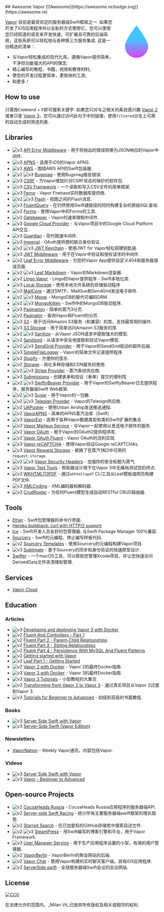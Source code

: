 <div class="github-widget" data-repo="Cellane/awesome-vapor"></div>
## Awesome Vapor [![Awesome](https://awesome.re/badge.svg)](https://awesome.re)

[<img src="https://raw.githubusercontent.com/Cellane/awesome-vapor/master/img/vapor-logo.png" align="right" width="150">](https://vapor.codes)

[Vapor](https://vapor.codes)  目前是最受欢迎的服务器端Swift框架之一.  如果您开发了iOS应用程序并以全新的方式使用它，您可以使用您已经知道的语言来开发快速，可扩展且可靠的后端系统，这些系统可以轻松地与各种第三方服务集成.  这是一份精选的清单：

- 与Vapor轻松集成的现代化库，遵循Vapor提供简单，干净但功能强大的API的理念;
- 精心编写的教程，书籍，视频和教育材料;
- 使您的开发过程更简单，更愉快的工具;
- 和更多！



## How to use

 只需按<kbd>Command</kbd> + <kbd>F</kbd>即可搜索关键字.  如果您只对与之相关的条目感兴趣 [Vapor 2](https://github.com/Cellane/awesome-vapor/blob/filtered/vapor-2.md) 或者只是 [Vapor 3](https://github.com/Cellane/awesome-vapor/blob/filtered/vapor-3.md)，您可以通过访问此句子中的链接，使用`filtered`分支上可用的自动生成的筛选列表.

## Libraries

- ![v3](https://raw.githubusercontent.com/Cellane/awesome-vapor/master/img/vapor-3.png) [API Error Middleware](https://github.com/skelpo/APIErrorMiddleware) - 用于将抛出的错误转换为JSON响应的Vapor中间件.
- ![v3](https://raw.githubusercontent.com/Cellane/awesome-vapor/master/img/vapor-3.png) [APNS](https://github.com/vapor-community/apns) - 适用于iOS的Vapor APNS.
- ![v2](https://raw.githubusercontent.com/Cellane/awesome-vapor/master/img/vapor-2.png) [AWS](https://github.com/nodes-vapor/aws) - 围绕AWS API的Swift包装器.
- ![v2](https://raw.githubusercontent.com/Cellane/awesome-vapor/master/img/vapor-2.png) ![v3](https://raw.githubusercontent.com/Cellane/awesome-vapor/master/img/vapor-3.png) [Bugsnag](https://github.com/nodes-vapor/bugsnag) - 使用Bugsnag报告错误.
- ![v3](https://raw.githubusercontent.com/Cellane/awesome-vapor/master/img/vapor-3.png) [CSRF](https://github.com/vapor-community/CSRF) - 为Vapor增加针对CSRF攻击的保护的软件包.
- ![v3](https://raw.githubusercontent.com/Cellane/awesome-vapor/master/img/vapor-3.png) [CSV Framework](https://github.com/skelpo/CSV) - 一个读取和写入CSV文件的简单框架.
- ![v3](https://raw.githubusercontent.com/Cellane/awesome-vapor/master/img/vapor-3.png) [Ferno](https://github.com/vapor-community/ferno) -  Vapor Firebase实时数据库提供商.
- ![v2](https://raw.githubusercontent.com/Cellane/awesome-vapor/master/img/vapor-2.png) ![v3](https://raw.githubusercontent.com/Cellane/awesome-vapor/master/img/vapor-3.png) [Flash](https://github.com/nodes-vapor/flash) - 视图之间的Flash消息.
- ![v3](https://raw.githubusercontent.com/Cellane/awesome-vapor/master/img/vapor-3.png) [FluentQuery](https://github.com/MihaelIsaev/FluentQuery) - 在仍然使用Swift键路径的同时构建复杂的原始SQL查询.
- ![v2](https://raw.githubusercontent.com/Cellane/awesome-vapor/master/img/vapor-2.png) [Forms](https://github.com/nodes-vapor/forms) - 使用Vapor中的Forms的工具.
- ![v2](https://raw.githubusercontent.com/Cellane/awesome-vapor/master/img/vapor-2.png) [Gatekeeper](https://github.com/nodes-vapor/gatekeeper) -  Vapor的速率限制中间件.
- ![v3](https://raw.githubusercontent.com/Cellane/awesome-vapor/master/img/vapor-3.png) [Google Cloud Provider](https://github.com/vapor-community/google-cloud-provider) - 与Vapor项目中的Google Cloud Platform API交互.
- ![v3](https://raw.githubusercontent.com/Cellane/awesome-vapor/master/img/vapor-3.png) [Guardian](https://github.com/Jinxiansen/Guardian) - 现代限速中间件.
- ![v3](https://raw.githubusercontent.com/Cellane/awesome-vapor/master/img/vapor-3.png) [Imperial](https://github.com/vapor-community/Imperial) -  OAuth提供商的联合身份验证.
- ![v2](https://raw.githubusercontent.com/Cellane/awesome-vapor/master/img/vapor-2.png) ![v3](https://raw.githubusercontent.com/Cellane/awesome-vapor/master/img/vapor-3.png) [JWT Keychain](https://github.com/nodes-vapor/jwt-keychain) - 使用JWT for Vapor轻松搭建钥匙链.
- ![v3](https://raw.githubusercontent.com/Cellane/awesome-vapor/master/img/vapor-3.png) [JWT Middleware](https://github.com/skelpo/JWTMiddleware) - 用于在Vapor中验证和授权请求的中间件.
- ![v2](https://raw.githubusercontent.com/Cellane/awesome-vapor/master/img/vapor-2.png) [Leaf Error Middleware](https://github.com/brokenhandsio/leaf-error-middleware) - 为您的Vapor App提供自定义404和服务器错误页面.
- ![v2](https://raw.githubusercontent.com/Cellane/awesome-vapor/master/img/vapor-2.png) ![v3](https://raw.githubusercontent.com/Cellane/awesome-vapor/master/img/vapor-3.png) [Leaf Markdown](https://github.com/vapor-community/leaf-markdown) -  Vapor的Markdown渲染器.
- ![v2](https://raw.githubusercontent.com/Cellane/awesome-vapor/master/img/vapor-2.png) [Lingo Vapor](https://github.com/vapor-community/Lingo-Vapor) -  Lingo的Vapor提供程序 -  Swift本地化库.
- ![v3](https://raw.githubusercontent.com/Cellane/awesome-vapor/master/img/vapor-3.png) [Local Storage](https://github.com/gperdomor/local-storage) - 使用本地文件系统的存储驱动程序
- ![v3](https://raw.githubusercontent.com/Cellane/awesome-vapor/master/img/vapor-3.png) [MailCore](https://github.com/LiveUI/MailCore) - 通过SMTP，MailGun和SendGrid发送电子邮件.
- ![v2](https://raw.githubusercontent.com/Cellane/awesome-vapor/master/img/vapor-2.png) ![v3](https://raw.githubusercontent.com/Cellane/awesome-vapor/master/img/vapor-3.png) [Meow](https://github.com/OpenKitten/Meow) -  MongoDB的替代可编码ORM.
- ![v2](https://raw.githubusercontent.com/Cellane/awesome-vapor/master/img/vapor-2.png) ![v3](https://raw.githubusercontent.com/Cellane/awesome-vapor/master/img/vapor-3.png) [MongoKitten](https://github.com/OpenKitten/MongoKitten) -  Swift中的MongoDB驱动程序.
- ![v3](https://raw.githubusercontent.com/Cellane/awesome-vapor/master/img/vapor-3.png) [Pagination](https://github.com/vapor-community/pagination) - 简单的蒸汽3分页.
- ![v2](https://raw.githubusercontent.com/Cellane/awesome-vapor/master/img/vapor-2.png) [Paginator](https://github.com/nodes-vapor/paginator) - 查询Vapor和Fluent的分页.
- ![v3](https://raw.githubusercontent.com/Cellane/awesome-vapor/master/img/vapor-3.png) [S3](https://github.com/LiveUI/S3) - 用于访问Amazon S3服务（和兼容）的库，支持最常用的操作.
- ![v3](https://raw.githubusercontent.com/Cellane/awesome-vapor/master/img/vapor-3.png) [S3 Storage](https://github.com/anthonycastelli/s3-storage) - 用于简单访问Amazon S3服务的库.
- ![v2](https://raw.githubusercontent.com/Cellane/awesome-vapor/master/img/vapor-2.png) ![v3](https://raw.githubusercontent.com/Cellane/awesome-vapor/master/img/vapor-3.png) [Sanitize](https://github.com/gperdomor/sanitize) - 从Vapor JSON请求中提取强大的模型.
- ![v2](https://raw.githubusercontent.com/Cellane/awesome-vapor/master/img/vapor-2.png) [Sanitized](https://github.com/nodes-vapor/sanitized) - 从请求中安全地提取和验证Vapor模型.
- ![v2](https://raw.githubusercontent.com/Cellane/awesome-vapor/master/img/vapor-2.png) ![v3](https://raw.githubusercontent.com/Cellane/awesome-vapor/master/img/vapor-3.png) [SendGrid Provider](https://github.com/vapor-community/sendgrid-provider) - 用于Vapor的SendGrid驱动的邮件后端.
- ![v3](https://raw.githubusercontent.com/Cellane/awesome-vapor/master/img/vapor-3.png) [SimpleFileLogger](https://github.com/hallee/vapor-simple-file-logger) -  Vapor的简单文件记录提供程序.
- ![v2](https://raw.githubusercontent.com/Cellane/awesome-vapor/master/img/vapor-2.png) [Slugify](https://github.com/nodes-vapor/slugify) - 方便你的弦乐.
- ![v2](https://raw.githubusercontent.com/Cellane/awesome-vapor/master/img/vapor-2.png) [Storage](https://github.com/nodes-vapor/storage) - 简化多种存储和CDN服务的使用.
- ![v2](https://raw.githubusercontent.com/Cellane/awesome-vapor/master/img/vapor-2.png) ![v3](https://raw.githubusercontent.com/Cellane/awesome-vapor/master/img/vapor-3.png) [Stripe Provider](https://github.com/vapor-community/stripe-provider) - 蒸汽条纹供应商.
- ![v3](https://raw.githubusercontent.com/Cellane/awesome-vapor/master/img/vapor-3.png) [Submissions](https://github.com/nodes-vapor/submissions) - 创建表单和验证（表单）提交的便利性.
- ![v2](https://raw.githubusercontent.com/Cellane/awesome-vapor/master/img/vapor-2.png) ![v3](https://raw.githubusercontent.com/Cellane/awesome-vapor/master/img/vapor-3.png) [SwiftyBeaver Provider](https://github.com/vapor-community/swiftybeaver-provider) - 用于Vapor的SwiftyBeaver日志提供程序，服务器端Swift Web框架.
- ![v2](https://raw.githubusercontent.com/Cellane/awesome-vapor/master/img/vapor-2.png) ![v3](https://raw.githubusercontent.com/Cellane/awesome-vapor/master/img/vapor-3.png) [Sugar](https://github.com/nodes-vapor/sugar) - 用于Vapor的一包糖.
- ![v2](https://raw.githubusercontent.com/Cellane/awesome-vapor/master/img/vapor-2.png) ![v3](https://raw.githubusercontent.com/Cellane/awesome-vapor/master/img/vapor-3.png) [Telesign Provider](https://github.com/vapor-community/telesign-provider) -  Vapor的Telesign供应商.
- ![v2](https://raw.githubusercontent.com/Cellane/awesome-vapor/master/img/vapor-2.png) [UAPusher](https://github.com/nodes-vapor/push-urban-airship) - 使用Urban Airship发送推送通知.
- ![v2](https://raw.githubusercontent.com/Cellane/awesome-vapor/master/img/vapor-2.png) [VaporAPNS](https://github.com/matthijs2704/vapor-apns) - 简单的APNS蒸汽浴库（Swift）.
- ![v3](https://raw.githubusercontent.com/Cellane/awesome-vapor/master/img/vapor-3.png) [VaporExt](https://github.com/vapor-community/vapor-ext) - 适用于各种Vapor数据类型和类的Swift扩展的集合.
- ![v3](https://raw.githubusercontent.com/Cellane/awesome-vapor/master/img/vapor-3.png) [Vapor Mailgun Service](https://github.com/twof/VaporMailgunService) - 与Vapor一起使用以发送电子邮件的服务.
- ![v2](https://raw.githubusercontent.com/Cellane/awesome-vapor/master/img/vapor-2.png) [Vapor OAuth](https://github.com/brokenhandsio/vapor-oauth) - 用于Vapor的OAuth2提供程序库.
- ![v2](https://raw.githubusercontent.com/Cellane/awesome-vapor/master/img/vapor-2.png) [Vapor OAuth Fluent](https://github.com/brokenhandsio/vapor-oauth-fluent) -  Vapor OAuth的流利实现.
- ![v3](https://raw.githubusercontent.com/Cellane/awesome-vapor/master/img/vapor-3.png) [Vapor reCAPTCHA](https://github.com/gotranseo/vapor-recaptcha) - 使用Vapor验证Google reCAPTCHAs.
- ![v3](https://raw.githubusercontent.com/Cellane/awesome-vapor/master/img/vapor-3.png) [Vapor Request Storage](https://github.com/skelpo/vapor-request-storage) - 替换了在蒸汽1和2中可用的`request.storage`.
- ![v2](https://raw.githubusercontent.com/Cellane/awesome-vapor/master/img/vapor-2.png) ![v3](https://raw.githubusercontent.com/Cellane/awesome-vapor/master/img/vapor-3.png) [Vapor Security Headers](https://github.com/brokenhandsio/VaporSecurityHeaders) - 加强你的安全标题为蒸气.
- ![v3](https://raw.githubusercontent.com/Cellane/awesome-vapor/master/img/vapor-3.png) [Vapor Test Tools](https://github.com/LiveUI/VaporTestTools) - 帮助器设计用于在Vapor 3中无痛地测试您的终点.
- ![v3](https://raw.githubusercontent.com/Cellane/awesome-vapor/master/img/vapor-3.png) [WKHTMLTOPDF](https://github.com/MihaelIsaev/wkhtmltopdf) - 通过`wkhtmltopdf` CLI工具从Leaf模板或网页构建PDF文件.
- ![v3](https://raw.githubusercontent.com/Cellane/awesome-vapor/master/img/vapor-3.png) [XMLCoding](https://github.com/LiveUI/XMLCoding) -  XML编码器和解码器.
- ![v3](https://raw.githubusercontent.com/Cellane/awesome-vapor/master/img/vapor-3.png) [CrudRouter](https://github.com/twof/VaporCRUDRouter) - 为任何Fluent模型生成自动RESTful CRUD路由器.

## Tools

- [Ether](https://github.com/Ether-CLI/Ether) -  Swift包管理器的命令行界面.
- [Heroku buildpack: curl with HTTP/2 support](https://github.com/vzsg/heroku-buildpack-curl-http2)
- [Ice](https://github.com/jakeheis/Ice)   -  Swift开发人员友好的包管理器;  与Swift Package Manager 100％兼容.
- [Sourcery](https://github.com/krzysztofzablocki/Sourcery) -  Swift的元编程，停止编写样板代码.
- ![v2](https://raw.githubusercontent.com/Cellane/awesome-vapor/master/img/vapor-2.png) [Sourcery Templates](https://github.com/nodes-vapor/sourcery-templates) - 使用Sourcery的元编程构建Vapor项目.
- ![v3](https://raw.githubusercontent.com/Cellane/awesome-vapor/master/img/vapor-3.png) [Sublimate](https://github.com/gabrielepalma/sublimate) - 基于Sourcery的同步和身份验证的快速原型设计.
- [Swifter](https://github.com/LiveUI/Swifter) - 一个macOS工具，可以帮助您管理Xcode项目，并让您快速访问DerivedData文件夹清理和管理.

## Services

- [Vapor Cloud](https://vapor.cloud)

## Education

### Articles

- ![v3](https://raw.githubusercontent.com/Cellane/awesome-vapor/master/img/vapor-3.png) [Developing and deploying Vapor 3 with Docker](https://bygri.github.io/2018/05/14/developing-deploying-vapor-docker.html)
- ![v2](https://raw.githubusercontent.com/Cellane/awesome-vapor/master/img/vapor-2.png) [Fluent And Controllers - Part 1](https://geeks.brokenhands.io/blog/posts/fluent-and-controllers-part-1/)
- ![v2](https://raw.githubusercontent.com/Cellane/awesome-vapor/master/img/vapor-2.png) [Fluent Part 2 - Parent-Child Relationships](https://geeks.brokenhands.io/blog/posts/fluent-part-2-parent-child-relationships/)
- ![v2](https://raw.githubusercontent.com/Cellane/awesome-vapor/master/img/vapor-2.png) [Fluent Part 3 - Sibling Relationships](https://geeks.brokenhands.io/blog/posts/fluent-part-3-sibling-relationships/)
- ![v2](https://raw.githubusercontent.com/Cellane/awesome-vapor/master/img/vapor-2.png) [Fluent Part 4 - Persistence With MySQL And Fluent Patterns](https://geeks.brokenhands.io/blog/posts/fluent-part-4-persistence-with-mysql-and-fluent-patterns/)
- ![v2](https://raw.githubusercontent.com/Cellane/awesome-vapor/master/img/vapor-2.png) [Getting started with Vapor](https://geeks.brokenhands.io/blog/posts/getting-started-with-vapor/)
- ![v2](https://raw.githubusercontent.com/Cellane/awesome-vapor/master/img/vapor-2.png) [Leaf Part 1 - Getting Started](https://geeks.brokenhands.io/blog/posts/leaf-part-1-getting-started/)
- ![v2](https://raw.githubusercontent.com/Cellane/awesome-vapor/master/img/vapor-2.png) [Vapor 2 with Docker](https://bygri.github.io/2018/01/24/vapor-2-with-docker.html) -  Vapor 2的最终Docker指南.
- ![v3](https://raw.githubusercontent.com/Cellane/awesome-vapor/master/img/vapor-3.png) [Vapor 3 with Docker](https://bygri.github.io/2018/01/24/vapor-3-with-docker.html) -  Vapor 3的最终Docker指南.
- ![v3](https://raw.githubusercontent.com/Cellane/awesome-vapor/master/img/vapor-3.png) [Vapor 3 Tutorials](https://mihaelamj.github.io/Vapor%20%203%20Tutorial/) - 小型教程的大集合.
- ![v3](https://raw.githubusercontent.com/Cellane/awesome-vapor/master/img/vapor-3.png) [Transforming from Vapor 2 to Vapor 3](https://www.skelpo.com/blog/vapor2-to-vapor3/) - 通过真实项目从Vapor 2过渡到Vapor 3.
- ![v3](https://raw.githubusercontent.com/Cellane/awesome-vapor/master/img/vapor-3.png) [Tutorials for Beginner to Advanced](https://medium.com/@martinlasek) - 初级到高级的书面教程.

### Books

- ![v3](https://raw.githubusercontent.com/Cellane/awesome-vapor/master/img/vapor-3.png) [Server Side Swift with Vapor](https://store.raywenderlich.com/products/server-side-swift-with-vapor)
- ![v3](https://raw.githubusercontent.com/Cellane/awesome-vapor/master/img/vapor-3.png) [Server-Side Swift (Vapor Edition)](https://www.hackingwithswift.com/store/server-side-swift)

### Newsletters

- [VaporNation](http://vapornation.news) -  Weekly Vapor通讯，内容包括Vapor.

### Videos

- ![v3](https://raw.githubusercontent.com/Cellane/awesome-vapor/master/img/vapor-3.png) [Server Side Swift with Vapor](https://www.raywenderlich.com/4493-server-side-swift-with-vapor/lessons/1)
- ![v3](https://raw.githubusercontent.com/Cellane/awesome-vapor/master/img/vapor-3.png) [Vapor - Beginner to Advanced](https://www.youtube.com/channel/UCoLEXFUHIKXunm9QJjsAftw/videos)

## Open-source Projects

- ![v2](https://raw.githubusercontent.com/Cellane/awesome-vapor/master/img/vapor-2.png) [CocoaHeads Russia](https://github.com/cocoaheadsru/server) -  CocoaHeads Russia应用程序的服务器端API.
- ![v2](https://raw.githubusercontent.com/Cellane/awesome-vapor/master/img/vapor-2.png) [Server-side Swift Racing](https://github.com/MartinLasek/serversideswift.racing) - 统计所有主要服务器端swift框架的增长趋势.
- ![v2](https://raw.githubusercontent.com/Cellane/awesome-vapor/master/img/vapor-2.png) [Starred Search](https://github.com/mjmsmith/starredsearch) - 在已加星标的GitHub存储库中搜索自述文件.
- ![v2](https://raw.githubusercontent.com/Cellane/awesome-vapor/master/img/vapor-2.png) ![v3](https://raw.githubusercontent.com/Cellane/awesome-vapor/master/img/vapor-3.png) [SteamPress](https://github.com/brokenhandsio/SteamPress) - 用Swift编写的博客引擎和平台，用于Vapor Framework.
- ![v3](https://raw.githubusercontent.com/Cellane/awesome-vapor/master/img/vapor-3.png) [User Manager Service](https://github.com/skelpo/UserManager) - 用于生产应用程序设置的小型，有用的用户管理器.
- ![v2](https://raw.githubusercontent.com/Cellane/awesome-vapor/master/img/vapor-2.png) [VaporBerlin](https://github.com/MartinLasek/vaporberlinBE) -  VaporBerlin的聚会网站的后端.
- ![v2](https://raw.githubusercontent.com/Cellane/awesome-vapor/master/img/vapor-2.png) [Vapor Chat](https://github.com/vapor-community/chat-example) - 使用Vapor构建的实时聊天客户端，具有iOS应用程序.
- ![v2](https://raw.githubusercontent.com/Cellane/awesome-vapor/master/img/vapor-2.png) [ServerSide.swift](http://www.serversideswift.info/) - 全球服务器端Swift会议的会议网站.

## License

[![CC0](http://mirrors.creativecommons.org/presskit/buttons/88x31/svg/cc-zero.svg)](https://creativecommons.org/publicdomain/zero/1.0/)

在法律允许的范围内，_Milan Vit_已放弃所有版权及相关或相邻的权利.
